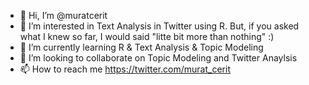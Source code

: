 - 👋 Hi, I’m @muratcerit
- 👀 I’m interested in Text Analysis in Twitter using R. But, if you asked what I knew so far, I would said "litte bit more than nothing" :)
- 🌱 I’m currently learning R & Text Analysis & Topic Modeling 
- 💞️ I’m looking to collaborate on Topic Modeling and Twitter Anaylsis
- 📫 How to reach me https://twitter.com/murat_cerit

<!---
muratcerit/muratcerit is a ✨ special ✨ repository because its `README.md` (this file) appears on your GitHub profile.
You can click the Preview link to take a look at your changes.
--->

